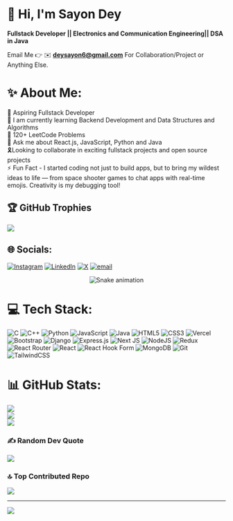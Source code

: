 # 💫 Hi, I'm Sayon Dey
**Fullstack Developer || Electronics and Communication Engineering|| DSA in Java**

Email Me 👉 ✉️ **deysayon6@gmail.com** For Collaboration/Project or Anything Else.


# ✨️ About Me:
🌱 Aspiring Fullstack Developer<br>🔭 I am currently learning Backend Development and Data Structures and Algorithms<br>🏅 120+ LeetCode Problems<br>💭 Ask me about React.js, JavaScript, Python and Java<br>🎗Looking to collaborate in exciting fullstack projects and open source projects<br>⚡ Fun Fact - I started coding not just to build apps, but to bring my wildest ideas to life — from space shooter games to chat apps with real-time emojis. Creativity is my debugging tool!
<br>


## 🏆 GitHub Trophies
![](https://github-profile-trophy.vercel.app/?username=SayanDey322&theme=radical&no-frame=false&no-bg=true&margin-w=4)

## 🌐 Socials:
[![Instagram](https://img.shields.io/badge/Instagram-%23E4405F.svg?logo=Instagram&logoColor=white)](https://instagram.com/annoyd216) [![LinkedIn](https://img.shields.io/badge/LinkedIn-%230077B5.svg?logo=linkedin&logoColor=white)](https://linkedin.com/in/sayon-dey-3a0876324) [![X](https://img.shields.io/badge/X-black.svg?logo=X&logoColor=white)](https://x.com/deysayan95) [![email](https://img.shields.io/badge/Email-D14836?logo=gmail&logoColor=white)](mailto:deysayon6@gmail.com) 

<!-- Snake Game Repo View -->

<div align="center">
  <img src="https://profile-readme-generator.com/assets/snake.svg" alt="Snake animation" />
</div>


# 💻 Tech Stack:
![C](https://img.shields.io/badge/c-%2300599C.svg?style=for-the-badge&logo=c&logoColor=white) ![C++](https://img.shields.io/badge/c++-%2300599C.svg?style=for-the-badge&logo=c%2B%2B&logoColor=white) ![Python](https://img.shields.io/badge/python-3670A0?style=for-the-badge&logo=python&logoColor=ffdd54) ![JavaScript](https://img.shields.io/badge/javascript-%23323330.svg?style=for-the-badge&logo=javascript&logoColor=%23F7DF1E) ![Java](https://img.shields.io/badge/java-%23ED8B00.svg?style=for-the-badge&logo=openjdk&logoColor=white) ![HTML5](https://img.shields.io/badge/html5-%23E34F26.svg?style=for-the-badge&logo=html5&logoColor=white) ![CSS3](https://img.shields.io/badge/css3-%231572B6.svg?style=for-the-badge&logo=css3&logoColor=white) ![Vercel](https://img.shields.io/badge/vercel-%23000000.svg?style=for-the-badge&logo=vercel&logoColor=white) ![Bootstrap](https://img.shields.io/badge/bootstrap-%238511FA.svg?style=for-the-badge&logo=bootstrap&logoColor=white) ![Django](https://img.shields.io/badge/django-%23092E20.svg?style=for-the-badge&logo=django&logoColor=white) ![Express.js](https://img.shields.io/badge/express.js-%23404d59.svg?style=for-the-badge&logo=express&logoColor=%2361DAFB) ![Next JS](https://img.shields.io/badge/Next-black?style=for-the-badge&logo=next.js&logoColor=white) ![NodeJS](https://img.shields.io/badge/node.js-6DA55F?style=for-the-badge&logo=node.js&logoColor=white) ![Redux](https://img.shields.io/badge/redux-%23593d88.svg?style=for-the-badge&logo=redux&logoColor=white) ![React Router](https://img.shields.io/badge/React_Router-CA4245?style=for-the-badge&logo=react-router&logoColor=white) ![React](https://img.shields.io/badge/react-%2320232a.svg?style=for-the-badge&logo=react&logoColor=%2361DAFB) ![React Hook Form](https://img.shields.io/badge/React%20Hook%20Form-%23EC5990.svg?style=for-the-badge&logo=reacthookform&logoColor=white) ![MongoDB](https://img.shields.io/badge/MongoDB-%234ea94b.svg?style=for-the-badge&logo=mongodb&logoColor=white) ![Git](https://img.shields.io/badge/git-%23F05033.svg?style=for-the-badge&logo=git&logoColor=white) ![TailwindCSS](https://img.shields.io/badge/tailwindcss-%2338B2AC.svg?style=for-the-badge&logo=tailwind-css&logoColor=white)

# 📊 GitHub Stats:
![](https://github-readme-stats.vercel.app/api?username=SayanDey322&theme=codeSTACKr&hide_border=false&include_all_commits=true&count_private=false)<br/>
![](https://nirzak-streak-stats.vercel.app/?user=SayanDey322&theme=codeSTACKr&hide_border=false)<br/>
![](https://github-readme-stats.vercel.app/api/top-langs/?username=SayanDey322&theme=codeSTACKr&hide_border=false&include_all_commits=true&count_private=false&layout=compact)



### ✍️ Random Dev Quote
![](https://quotes-github-readme.vercel.app/api?type=horizontal&theme=radical)

### 🔝 Top Contributed Repo
![](https://github-contributor-stats.vercel.app/api?username=SayanDey322&limit=5&theme=dark&combine_all_yearly_contributions=true)

---
[![](https://visitcount.itsvg.in/api?id=SayanDey322&icon=0&color=0)](https://visitcount.itsvg.in)

<!-- Proudly created with GPRM ( https://gprm.itsvg.in ) -->
